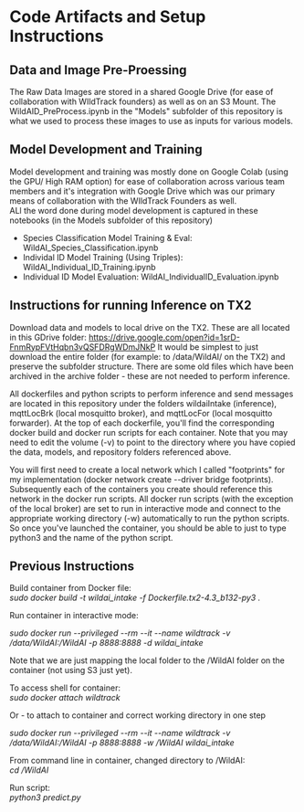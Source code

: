 # Code Artifacts and Setup Instructions

## Data and Image Pre-Proessing  
The Raw Data Images are stored in a shared Google Drive (for ease of collaboration with WIldTrack founders) as well as on an S3 Mount.
The WildAID_PreProcess.ipynb in the "Models" subfolder of this repository is what we used to process these images to use as inputs for various models. 

## Model Development and Training  

Model development and training was mostly done on Google Colab (using the GPU/ High RAM option) for ease of collaboration across various team members and it's integration with Google Drive which was our primary means of collaboration with the WIldTrack Founders as well.   
ALl the word done during model development is captured in these notebooks (in the Models subfolder of this repository)

- Species Classification Model Training & Eval: WildAI_Species_Classification.ipynb
- Individal ID Model Training (Using Triples): WildAI_Individual_ID_Training.ipynb
- Individual ID Model Evaluation: WildAI_IndividualID_Evaluation.ipynb  




## Instructions for running Inference on TX2
Download data and models to local drive on the TX2. These are all located in this GDrive folder: https://drive.google.com/open?id=1srD-FnmRypFVtHqbn3vQSFDRgWDmJNkP 
It would be simplest to just download the entire folder (for example: to /data/WildAI/ on the TX2) and preserve the subfolder structure. There are some old files which have been archived in the archive folder - these are not needed to perform inference.

All dockerfiles and python scripts to perform inference and send messages are located in this repository under the folders wildaiIntake (inference), mqttLocBrk (local mosquitto broker), and mqttLocFor (local mosquitto forwarder). At the top of each dockerfile, you'll find the corresponding docker build and docker run scripts for each container. Note that you may need to edit the volume (-v) to point to the directory where you have copied the data, models, and repository folders referenced above.

You will first need to create a local network which I called "footprints" for my implementation (docker network create --driver bridge footprints). Subsequently each of the containers you create should reference this network in the docker run scripts. All docker run scripts (with the exception of the local broker) are set to run in interactive mode and connect to the appropriate working directory (-w) automatically to run the python scripts. So once you've launched the container, you should be able to just to type python3 and the name of the python script.


Previous Instructions
----
Build container from Docker file:  
*sudo docker build -t wildai_intake -f Dockerfile.tx2-4.3_b132-py3 .*

Run container in interactive mode:   

*sudo docker run --privileged --rm --it --name wildtrack -v /data/WildAI:/WildAI -p 8888:8888 -d wildai_intake*  

Note that we are just mapping the local folder to the /WildAI folder on the container (not using S3 just yet).   

To access shell for container:   
*sudo docker attach wildtrack*   


Or - to attach to container and correct working directory in one step

*sudo docker run --privileged --rm --it --name wildtrack -v /data/WildAI:/WildAI -p 8888:8888 -w /WildAI wildai_intake*


From command line in container, changed directory to /WildAI:  
*cd /WildAI*  
  
Run script:    
*python3 predict.py*
